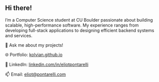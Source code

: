 ## Hi there!

I’m a Computer Science student at CU Boulder passionate about building scalable, high-performance software. My experience ranges from developing full-stack applications to designing efficient backend systems and services.

💬 Ask me about my projects!

🌐 Portfolio: [kolvian.github.io](https://kolvian.github.io)

💼 LinkedIn: [linkedin.com/in/eliotpontarelli](https://www.linkedin.com/in/eliotpontarelli/)

📫 Email: [eliot@pontarelli.com](mailto:eliot@pontarelli.com)
